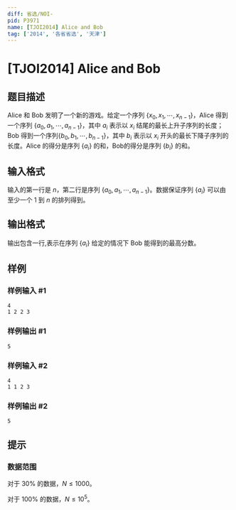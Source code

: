 ```yaml
---
diff: 省选/NOI-
pid: P3971
name: [TJOI2014] Alice and Bob
tag: ['2014', '各省省选', '天津']
---
```

# [TJOI2014] Alice and Bob
## 题目描述

Alice 和 Bob 发明了一个新的游戏。给定一个序列 $\{x_0,x_1,\cdots,x_{n-1}\}$，Alice 得到一个序列 $\{a_0,a_1,\cdots,a_{n-1}\}$，其中 $a_i$ 表示以 $x_i$ 结尾的最长上升子序列的长度；Bob 得到一个序列$\{b_0,b_1,\cdots,b_{n-1}\}$，其中 $b_i$ 表示以 $x_i$ 开头的最长下降子序列的长度。Alice 的得分是序列 $\{a_i\}$ 的和，Bob的得分是序列 $\{b_i\}$ 的和。

## 输入格式

输入的第一行是 $n$，第二行是序列 $\{a_0,a_1,\cdots,a_{n-1}\}$。数据保证序列 $\{a_i\}$ 可以由至少一个 $1$ 到 $n$ 的排列得到。
## 输出格式

输出包含一行,表示在序列 $\{a_i\}$ 给定的情况下 Bob 能得到的最高分数。
## 样例

### 样例输入 #1
```
4
1 2 2 3
```
### 样例输出 #1
```
5
```
### 样例输入 #2
```
4
1 1 2 3
```
### 样例输出 #2
```
5
```
## 提示

### 数据范围

对于 $30\%$ 的数据，$N \le 1000$。

对于 $100\%$ 的数据，$N \le 10^5$。


